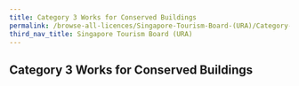 ```yaml
---
title: Category 3 Works for Conserved Buildings
permalink: /browse-all-licences/Singapore-Tourism-Board-(URA)/Category-3-Works-for-Conserved-Buildings
third_nav_title: Singapore Tourism Board (URA)
---
```

## Category 3 Works for Conserved Buildings

